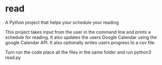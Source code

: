 # read
A Python project that helps your schedule your reading

This project takes input from the user in the command line
and prints a schedule for reading. It also updates the users
Google Calendar using the google Calendar API.
It also optionally writes users progress to a csv file.

Turn run the code place all the files in the same folder and
run python3 read.py
